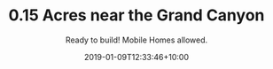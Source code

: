 ---
title: '0.15 Acres near the Grand Canyon'
date: 2019-01-09T12:33:46+10:00
draft: false
weight: 2
# UI stuff
headerstyle: "page-header-xtrasmall"
class: "property-page"
navstyle: ""
colorOnScroll: 1
# property data
status: Available
payments:
    aterms:
        title: Finance Terms
        price: $169/mo
        priceNote: For 36 Months
        downPayment: $399 Down Payment
        downPayLink: 'https://app.geekpay.io/dp/quincys-land/343-20-249-terms'
    bcash:
        title: Cash Discount 
        price: $4,499
        priceDiscount: $6,499
        downPayment: $399 Down Payment
        downPayLink: 'https://app.geekpay.io/dp/quincys-land/343-20-249-cash'
subtitle: "Ready to build! Mobile Homes allowed."
description: "<p>Escape to Meadview where you'll be surrounded by rising mountain peaks!</p>
<p>For you boater and fishers out there, Meadview has access to Lake Mead, the largest man-made lake in the United States.
If you travel by foot, the area is surrounded by canyons and washes perfect for exploring.</p>
<p>Yes, mobile homes are allowed on this lot!</p>"
thumbnail: '/img/properties/175-e-stanton-dr/Drone-6.png'
sections:
    info: 
        state: Arizona
        county: Mohave
        acreage: 0.15
        nearest_city: "Kingman"
        apn: 343-20-249
        address: "175 E Stanton Dr"
        zip: 86444
        TAXES: $36.22 /year
    features:
        -
            icon: fa-th-large
            label: "ACRES"
            data: "0.15"
        -
            icon: fa-home
            label: "SUBDIVISION"
            data: "Meadview Terrace"
        -
            icon: fa-book
            label: "ZONING"
            data: "R1"
        -
            icon: fa-road
            label: "ACCESS"
            data: "Dirt"
        -
            icon: fa-plug
            label: "POWER"
            data: "City"
        -
            icon: fa-tint
            label: "WATER"
            data: "City"
        -
            icon: fa-tint
            label: "SEPTIC"
            data: "REQUIRED"
        -
            icon: fa-map-marker 
            label: "COORDINATES"
            data: "36.014760, -114.065965"
    nearby:
        -
            title: "Mohave County"
            description: |-
                Mohave County is home to so many great adventure opportunities! You can hang out above the Grand Canyon on the Skywalk, see London Bridge or explore Parashant National Monument Park. If water is more your thing, Lake Havasu is just an hour away. 
    county:
        - 
          title: County Website
          link:	 https://www.mohavecounty.us/default.aspx
        - 
          title: Assessor
          phone: 928-753-0703
          link: https://www.mohavecounty.us/ContentPage.aspx?id=111
        - 
          title: Treasurer
          phone: 928-753-0737
          link: https://www.mohavecounty.us/ContentPage.aspx?id=132
        -
          title: Recorder/Clerk
          phone: 928-753-0701
          link: https://www.mohavecounty.us/ContentPage.aspx?id=129
        -
          title: Planning / Zoning
          phone: 928-757-0903 
          link: https://www.mohavecounty.us/ContentPage.aspx?id=124&cid=360 
        - 
          title: GIS Website
          link:	https://mcgis2.mohavecounty.us/html5/?viewer=moh&run=ParcelIDSearch&ParcelId

resources: 
- src: "/img/properties/175-e-stanton-dr/Drone-6.png"
  name: '175 E Stanton - Meadview'
  title: 
- src: "/img/properties/175-e-stanton-dr/Drone-15.png"
  name: '175 E Stanton - Meadview'
  title: 
- src: "/img/properties/175-e-stanton-dr/Drone-1.png"
  name: '175 E Stanton - Meadview'
  title: 
- src: "/img/properties/175-e-stanton-dr/Drone-2.png"
  name: '175 E Stanton - Meadview'
  title: 
- src: "/img/properties/175-e-stanton-dr/Drone-3.png"
  name: '175 E Stanton - Meadview'
  title: 
- src: "/img/properties/175-e-stanton-dr/Drone-4.png"
  name: '175 E Stanton - Meadview'
  title: 
- src: "/img/properties/175-e-stanton-dr/Drone-5.png"
  name: '175 E Stanton - Meadview'
  title: 
- src: "/img/properties/175-e-stanton-dr/Drone-7.png"
  name: '175 E Stanton - Meadview'
  title: 
- src: "/img/properties/175-e-stanton-dr/Drone-8.png"
  name: '175 E Stanton - Meadview'
  title: 
- src: "/img/properties/175-e-stanton-dr/Drone-9.png"
  name: '175 E Stanton - Meadview'
  title: 
- src: "/img/properties/175-e-stanton-dr/Drone-10.png"
  name: '175 E Stanton - Meadview'
  title: 
- src: "/img/properties/175-e-stanton-dr/Drone-11.png"
  name: '175 E Stanton - Meadview'
  title: 
- src: "/img/properties/175-e-stanton-dr/Drone-12.png"
  name: '175 E Stanton - Meadview'
  title: 
- src: "/img/properties/175-e-stanton-dr/Drone-13.png"
  name: '175 E Stanton - Meadview'
  title: 
- src: "/img/properties/175-e-stanton-dr/Drone-14.png"
  name: '175 E Stanton - Meadview'
  title: 
- src: "/img/properties/175-e-stanton-dr/stanton-1.png"
  name: '175 E Stanton - Meadview'
  title: 
- src: "/img/properties/175-e-stanton-dr/stanton-2.png"
  name: '175 E Stanton - Meadview'
  title: 
- src: "/img/properties/175-e-stanton-dr/stanton-3.png"
  name: '175 E Stanton - Meadview'
  title:
- src: "/img/properties/175-e-stanton-dr/stanton-4.png"
  name: '175 E Stanton - Meadview'
  title:
- src: "/img/properties/175-e-stanton-dr/stanton-5.png"
  name: '175 E Stanton - Meadview'
  title: 
- src: "/img/properties/175-e-stanton-dr/stanton-6.png"
  name: '175 E Stanton - Meadview'
  title: 
- src: "/img/properties/175-e-stanton-dr/stanton-7.png"
  name: '175 E Stanton - Meadview'
  title: 
- src: "/img/properties/175-e-stanton-dr/stanton-8.png"
  name: '175 E Stanton - Meadview'
  title: 
- src: "/img/properties/175-e-stanton-dr/stanton-9.png"
  name: '175 E Stanton - Meadview'
  title: 
- src: "/img/properties/175-e-stanton-dr/stanton-10.png"
  name: '175 E Stanton - Meadview'
  title: 
---